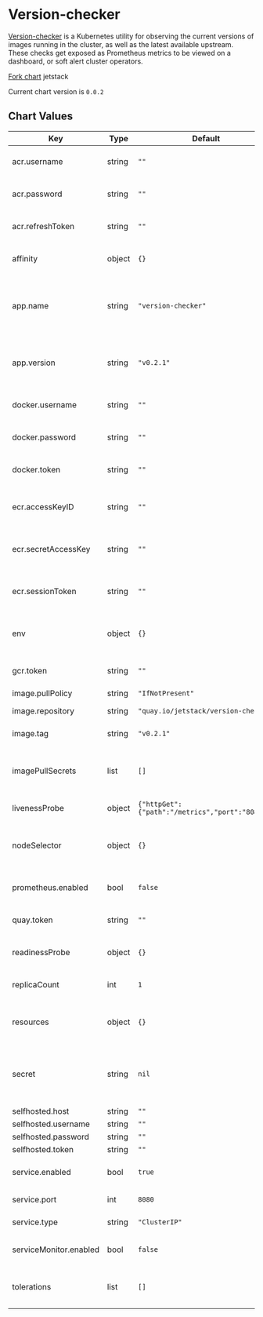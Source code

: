 # Version-checker

[Version-checker](https://github.com/jetstack/version-checker)  is a Kubernetes utility for observing the current versions of images running in the cluster, as well as the latest available upstream. These checks get exposed as Prometheus metrics to be viewed on a dashboard, or soft alert cluster operators.

[Fork chart](https://github.com/jetstack/version-checker/tree/master/deploy/charts/version-checker) jetstack

Current chart version is `0.0.2`

## Chart Values

| Key | Type | Default | Description |
|-----|------|---------|-------------|
| acr.username | string | `""` | Azure Container Registry |
| acr.password | string | `""` | Azure Container Registry |
| acr.refreshToken | string | `""` | Azure Container Registry |
| affinity | object | `{}` | Kubernetes affinity resource. |
| app.name | string | `"version-checker"` | Application name: Can be consistent between tracks. (required) |
| app.version | string | `"v0.2.1"` | Application version: Unique tag for this release. (required) |
| docker.username | string | `""` | Docker Container Registry |
| docker.password | string | `""` | Docker Container Registry |
| docker.token | string | `""` | Docker Container Registry |
| ecr.accessKeyID | string | `""` | Amazon Elastic Container Registry |
| ecr.secretAccessKey | string | `""` | Amazon Elastic Container Registry |
| ecr.sessionToken | string | `""` | Amazon Elastic Container Registry |
| env | object | `{}` | Environment variables for the application. |
| gcr.token | string | `""` | Google Container Registry |
| image.pullPolicy | string | `"IfNotPresent"` |  |
| image.repository | string | `"quay.io/jetstack/version-checker"` | Docker image repository. |
| image.tag | string | `"v0.2.1"` | Docker image tag. |
| imagePullSecrets | list | `[]` | Defines secrets to use for pulling docker images. |
| livenessProbe | object | `{"httpGet":{"path":"/metrics","port":"8080"}}` | Customize the livenessProbe. |
| nodeSelector | object | `{}` | Kubernetes node selectors for Deployment resources. |
| prometheus.enabled | bool | `false`  | Use Prometheus Operator |
| quay.token | string | `""` | Quay Container Registry |
| readinessProbe | object | `{}` | Customize the readiness probe. |
| replicaCount | int | `1` | Replica count for deployments. |
| resources | object | `{}` | Kubernetes resources for Deployment resources. |
| secret | string | `nil` | If defined will pull all secrets from this resource using envFrom. |
| selfhosted.host | string | `""` | Selfhosted |
| selfhosted.username | string | `""` | Selfhosted |
| selfhosted.password | string | `""` | Selfhosted |
| selfhosted.token | string | `""` | Selfhosted |
| service.enabled | bool | `true` | Enable service resource. |
| service.port | int | `8080` | Kubernetes service port. |
| service.type | string | `"ClusterIP"` | Kubernetes service type. |
| serviceMonitor.enabled | bool | `false`  | Create Service Monitor |
| tolerations | list | `[]` | Kubernetes tolerations for Deployment resources. |
